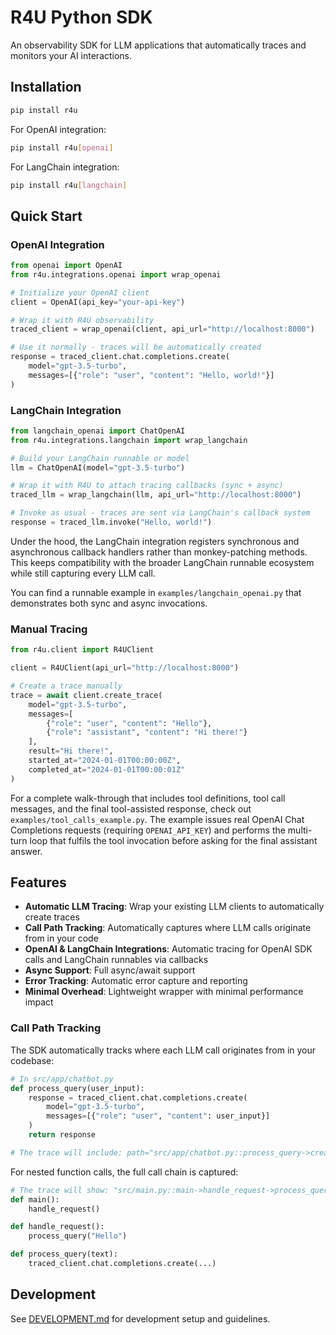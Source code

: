 # R4U Python SDK

An observability SDK for LLM applications that automatically traces and monitors your AI interactions.

## Installation

```bash
pip install r4u
```

For OpenAI integration:
```bash
pip install r4u[openai]
```

For LangChain integration:
```bash
pip install r4u[langchain]
```

## Quick Start

### OpenAI Integration

```python
from openai import OpenAI
from r4u.integrations.openai import wrap_openai

# Initialize your OpenAI client
client = OpenAI(api_key="your-api-key")

# Wrap it with R4U observability
traced_client = wrap_openai(client, api_url="http://localhost:8000")

# Use it normally - traces will be automatically created
response = traced_client.chat.completions.create(
    model="gpt-3.5-turbo",
    messages=[{"role": "user", "content": "Hello, world!"}]
)
```

### LangChain Integration

```python
from langchain_openai import ChatOpenAI
from r4u.integrations.langchain import wrap_langchain

# Build your LangChain runnable or model
llm = ChatOpenAI(model="gpt-3.5-turbo")

# Wrap it with R4U to attach tracing callbacks (sync + async)
traced_llm = wrap_langchain(llm, api_url="http://localhost:8000")

# Invoke as usual - traces are sent via LangChain's callback system
response = traced_llm.invoke("Hello, world!")
```

Under the hood, the LangChain integration registers synchronous and asynchronous callback handlers rather than monkey-patching methods. This keeps compatibility with the broader LangChain runnable ecosystem while still capturing every LLM call.

You can find a runnable example in `examples/langchain_openai.py` that demonstrates both sync and async invocations.

### Manual Tracing

```python
from r4u.client import R4UClient

client = R4UClient(api_url="http://localhost:8000")

# Create a trace manually
trace = await client.create_trace(
    model="gpt-3.5-turbo",
    messages=[
        {"role": "user", "content": "Hello"},
        {"role": "assistant", "content": "Hi there!"}
    ],
    result="Hi there!",
    started_at="2024-01-01T00:00:00Z",
    completed_at="2024-01-01T00:00:01Z"
)
```

For a complete walk-through that includes tool definitions, tool call messages, and the final tool-assisted response, check out `examples/tool_calls_example.py`. The example issues real OpenAI Chat Completions requests (requiring `OPENAI_API_KEY`) and performs the multi-turn loop that fulfils the tool invocation before asking for the final assistant answer.

## Features

- **Automatic LLM Tracing**: Wrap your existing LLM clients to automatically create traces
- **Call Path Tracking**: Automatically captures where LLM calls originate from in your code
- **OpenAI & LangChain Integrations**: Automatic tracing for OpenAI SDK calls and LangChain runnables via callbacks
- **Async Support**: Full async/await support
- **Error Tracking**: Automatic error capture and reporting
- **Minimal Overhead**: Lightweight wrapper with minimal performance impact

### Call Path Tracking

The SDK automatically tracks where each LLM call originates from in your codebase:

```python
# In src/app/chatbot.py
def process_query(user_input):
    response = traced_client.chat.completions.create(
        model="gpt-3.5-turbo",
        messages=[{"role": "user", "content": user_input}]
    )
    return response

# The trace will include: path="src/app/chatbot.py::process_query->create"
```

For nested function calls, the full call chain is captured:

```python
# The trace will show: "src/main.py::main->handle_request->process_query->create"
def main():
    handle_request()

def handle_request():
    process_query("Hello")

def process_query(text):
    traced_client.chat.completions.create(...)
```

## Development

See [DEVELOPMENT.md](DEVELOPMENT.md) for development setup and guidelines.